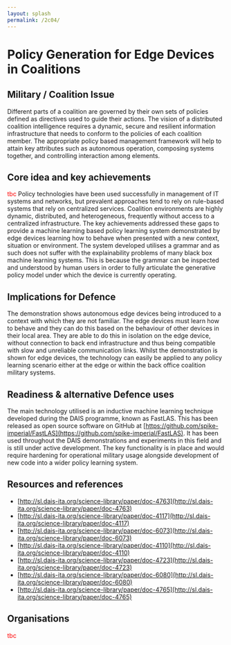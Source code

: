```yaml
---
layout: splash
permalink: /2c04/
---
```


# Policy Generation for Edge Devices in Coalitions

<!-- [Watch the video](https://ibm.box.com/xxx) -->

## Military / Coalition Issue
Different parts of a coalition are governed by their own sets of policies defined as directives used to guide their actions. The vision of a distributed coalition intelligence requires a dynamic, secure and resilient information infrastructure that needs to conform to the policies of each coalition member. The appropriate policy based management framework will help to attain key attributes such as autonomous operation, composing systems together, and controlling interaction among elements.

## Core idea and key achievements
<span style="color:red">tbc</span>
Policy technologies have been used successfully in management of IT systems and networks, but prevalent approaches tend to rely on rule-based systems that rely on centralized services. Coalition environments are highly dynamic, distributed, and heterogeneous, frequently without access to a centralized infrastructure. The key achievements addressed these gaps to provide a machine learning based policy learning system demonstrated by edge devices learning how to behave when presented with a new context, situation or environment.  The system developed utilises a grammar and as such does not suffer with the explainability problems of many black box machine learning systems.  This is because the grammar can be inspected and understood by human users in order to fully articulate the generative policy model under which the device is currently operating.

## Implications for Defence
The demonstration shows autonomous edge devices being introduced to a context with which they are not familiar.  The edge devices must learn how to behave and they can do this based on the behaviour of other devices in their local area.  They are able to do this in isolation on the edge device, without connection to back end infrastructure and thus being compatible with slow and unreliable communication links.  Whilst the demonstration is shown for edge devices, the technology can easily be applied to any policy learning scenario either at the edge or within the back office coalition military systems.

## Readiness & alternative Defence uses
The main technology utilised is an inductive machine learning technique developed during the DAIS programme, known as FastLAS.  This has been released as open source software on GitHub at [https://github.com/spike-imperial/FastLAS](https://github.com/spike-imperial/FastLAS).  It has been used throughout the DAIS demonstrations and experiments in this field and is still under active development.  The key functionality is in place and would require hardening for operational military usage alongside development of new code into a wider policy learning system.

## Resources and references
- [http://sl.dais-ita.org/science-library/paper/doc-4763](http://sl.dais-ita.org/science-library/paper/doc-4763)
- [http://sl.dais-ita.org/science-library/paper/doc-4117](http://sl.dais-ita.org/science-library/paper/doc-4117)
- [http://sl.dais-ita.org/science-library/paper/doc-6073](http://sl.dais-ita.org/science-library/paper/doc-6073)
- [http://sl.dais-ita.org/science-library/paper/doc-4110](http://sl.dais-ita.org/science-library/paper/doc-4110)
- [http://sl.dais-ita.org/science-library/paper/doc-4723](http://sl.dais-ita.org/science-library/paper/doc-4723)
- [http://sl.dais-ita.org/science-library/paper/doc-6080](http://sl.dais-ita.org/science-library/paper/doc-6080)
- [http://sl.dais-ita.org/science-library/paper/doc-4765](http://sl.dais-ita.org/science-library/paper/doc-4765)



## Organisations
<span style="color:red">tbc</span>
